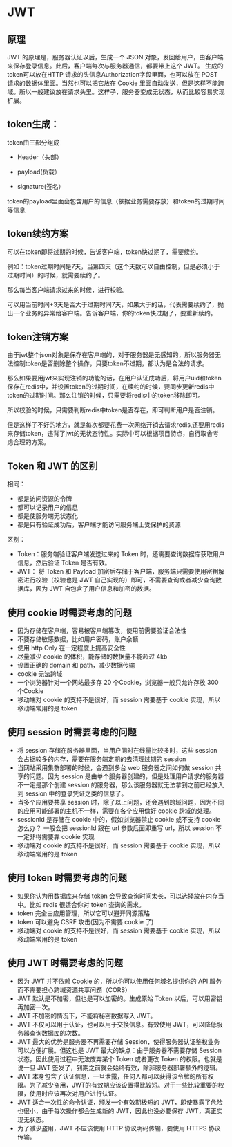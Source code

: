# JWT
## 原理
JWT 的原理是，服务器认证以后，生成一个 JSON 对象，发回给用户，由客户端来保存登录信息。此后，客户端每次与服务器通信，都要带上这个 JWT。 生成的token可以放在HTTP 请求的头信息Authorization字段里面，也可以放在 POST 请求的数据体里面。当然也可以把它放在 Cookie 里面自动发送，但是这样不能跨域。所以一般建议放在请求头里。这样子，服务器变成无状态，从而比较容易实现扩展。

## token生成：
token由三部分组成

- Header（头部）

- payload(负载）

- signature(签名）

token的payload里面会包含用户的信息（依据业务需要存放）和token的过期时间等信息

## token续约方案
可以在token即将过期的时候，告诉客户端，token快过期了，需要续约。

例如：token过期时间是7天，当第四天（这个天数可以自由控制，但是必须小于过期时间）的时候，就需要续约了。

那么每当客户端请求过来的时候，进行校验。

可以用当前时间+3天是否大于过期时间7天，如果大于的话，代表需要续约了，抛出一个业务的异常给客户端。告诉客户端，你的token快过期了，要重新续约。

## token注销方案
由于jwt整个json对象是保存在客户端的，对于服务器是无感知的，所以服务器无法控制token是否删除整个操作，只要token不过期，都认为是合法的请求。

那么如果要用jwt来实现注销的功能的话，在用户认证成功后，将用户uid和token保存在redis中，并设置token的过期时间，在续约的时候，要同步更新redis中token的过期时间。那么注销的时候，只需要将redis中的token移除即可。

所以校验的时候，只需要判断redis中token是否存在，即可判断用户是否注销。

但是这样子不好的地方，就是每次都要花费一次网络开销去请求redis,还要用redis来存储token，违背了jwt的无状态特性。实际中可以根据项目特点，自行取舍考虑合理的方案。



## Token 和 JWT 的区别 
相同：

- 都是访问资源的令牌
- 都可以记录用户的信息
- 都是使服务端无状态化
- 都是只有验证成功后，客户端才能访问服务端上受保护的资源

区别：

- Token：服务端验证客户端发送过来的 Token 时，还需要查询数据库获取用户信息，然后验证 Token 是否有效。
- JWT： 将 Token 和 Payload 加密后存储于客户端，服务端只需要使用密钥解密进行校验（校验也是 JWT 自己实现的）即可，不需要查询或者减少查询数据库，因为 JWT 自包含了用户信息和加密的数据。



## 使用 cookie 时需要考虑的问题

- 因为存储在客户端，容易被客户端篡改，使用前需要验证合法性
- 不要存储敏感数据，比如用户密码，账户余额
- 使用 http Only 在一定程度上提高安全性
- 尽量减少 cookie 的体积，能存储的数据量不能超过 4kb
- 设置正确的 domain 和 path，减少数据传输
- cookie 无法跨域
- 一个浏览器针对一个网站最多存 20 个Cookie，浏览器一般只允许存放 300 个Cookie
- 移动端对 cookie 的支持不是很好，而 session 需要基于 cookie 实现，所以移动端常用的是 token



## 使用 session 时需要考虑的问题

- 将 session 存储在服务器里面，当用户同时在线量比较多时，这些 session 会占据较多的内存，需要在服务端定期的去清理过期的 session
- 当网站采用集群部署的时候，会遇到多台 web 服务器之间如何做 session 共享的问题。因为 session 是由单个服务器创建的，但是处理用户请求的服务器不一定是那个创建 session 的服务器，那么该服务器就无法拿到之前已经放入到 session 中的登录凭证之类的信息了。
- 当多个应用要共享 session 时，除了以上问题，还会遇到跨域问题，因为不同的应用可能部署的主机不一样，需要在各个应用做好 cookie 跨域的处理。
- sessionId 是存储在 cookie 中的，假如浏览器禁止 cookie 或不支持 cookie 怎么办？ 一般会把 sessionId 跟在 url 参数后面即重写 url，所以 session 不一定非得需要靠 cookie 实现
- 移动端对 cookie 的支持不是很好，而 session 需要基于 cookie 实现，所以移动端常用的是 token



## 使用 token 时需要考虑的问题

- 如果你认为用数据库来存储 token 会导致查询时间太长，可以选择放在内存当中。比如 redis 很适合你对 token 查询的需求。
- token 完全由应用管理，所以它可以避开同源策略
- token 可以避免 CSRF 攻击(因为不需要 cookie 了)
- 移动端对 cookie 的支持不是很好，而 session 需要基于 cookie 实现，所以移动端常用的是 token



## 使用 JWT 时需要考虑的问题

- 因为 JWT 并不依赖 Cookie 的，所以你可以使用任何域名提供你的 API 服务而不需要担心跨域资源共享问题（CORS）
- JWT 默认是不加密，但也是可以加密的。生成原始 Token 以后，可以用密钥再加密一次。
- JWT 不加密的情况下，不能将秘密数据写入 JWT。
- JWT 不仅可以用于认证，也可以用于交换信息。有效使用 JWT，可以降低服务器查询数据库的次数。
- JWT 最大的优势是服务器不再需要存储 Session，使得服务器认证鉴权业务可以方便扩展。但这也是 JWT 最大的缺点：由于服务器不需要存储 Session 状态，因此使用过程中无法废弃某个 Token 或者更改 Token 的权限。也就是说一旦 JWT 签发了，到期之前就会始终有效，除非服务器部署额外的逻辑。
- JWT 本身包含了认证信息，一旦泄露，任何人都可以获得该令牌的所有权限。为了减少盗用，JWT的有效期应该设置得比较短。对于一些比较重要的权限，使用时应该再次对用户进行认证。
- JWT 适合一次性的命令认证，颁发一个有效期极短的 JWT，即使暴露了危险也很小，由于每次操作都会生成新的 JWT，因此也没必要保存 JWT，真正实现无状态。
- 为了减少盗用，JWT 不应该使用 HTTP 协议明码传输，要使用 HTTPS 协议传输。
